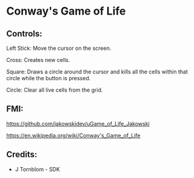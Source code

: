 # Conway's Game of Life

## Controls:

Left Stick: Move the cursor on the screen.

Cross: Creates new cells.

Square: Draws a circle around the cursor and kills all the cells within that circle while the button is pressed.

Circle: Clear all live cells from the grid.


## FMI:

https://github.com/jakowskidev/uGame_of_Life_Jakowski

https://en.wikipedia.org/wiki/Conway's_Game_of_Life

## Credits:

- J Tornblom - SDK

